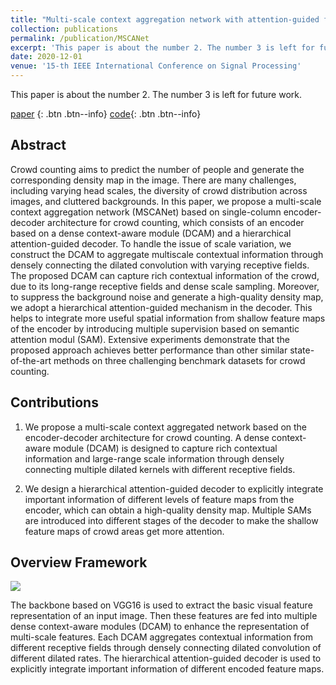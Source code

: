 ```yaml
---
title: "Multi-scale context aggregation network with attention-guided for crowd counting"
collection: publications
permalink: /publication/MSCANet
excerpt: 'This paper is about the number 2. The number 3 is left for future work.'
date: 2020-12-01
venue: '15-th IEEE International Conference on Signal Processing'
---
```

This paper is about the number 2. The number 3 is left for future work.

[paper](https://ieeexplore.ieee.org/abstract/document/9321067) {: .btn .btn--info}
[code](https://github.com/KingMV/MSCANet){: .btn .btn--info}

## Abstract 
Crowd counting aims to predict the number of people and generate the corresponding density map in the image.
There are many challenges, including varying head scales, the diversity of crowd distribution across images, and cluttered backgrounds. In this paper, we propose a multi-scale context aggregation network (MSCANet) based on single-column encoder-decoder architecture for crowd counting, which consists of an encoder based on a dense context-aware module (DCAM) and a hierarchical attention-guided decoder. To handle the issue of scale variation, we construct the DCAM to aggregate multiscale contextual information through densely connecting the dilated convolution with varying receptive fields. The proposed DCAM can capture rich contextual information of the crowd, due to its long-range receptive fields and dense scale sampling. Moreover, to suppress the background noise and generate a high-quality density map, we adopt a hierarchical attention-guided mechanism in the decoder. This helps to integrate more
useful spatial information from shallow feature maps of the encoder by introducing multiple supervision based on semantic attention modul (SAM). Extensive experiments demonstrate that the proposed approach achieves better performance than other similar state-of-the-art methods on three challenging benchmark datasets for crowd counting.

## Contributions

1. We propose a multi-scale context aggregated network based on the encoder-decoder architecture for crowd counting. A dense context-aware module (DCAM) is designed to capture rich contextual information and large-range scale information through densely connecting multiple dilated kernels with different receptive fields.

2. We design a hierarchical attention-guided decoder to explicitly integrate important information of different levels of feature maps from the encoder, which can obtain a high-quality density map. Multiple SAMs are introduced into different stages of the decoder to make the shallow feature maps of crowd areas get more attention.


## Overview Framework

![](https://KingMV.github.io/files/mscanet_framework.jpg)


The backbone based on VGG16 is used to extract the basic visual feature representation of an input image. Then these features are fed into multiple dense context-aware modules (DCAM) to enhance the representation of multi-scale features. Each DCAM aggregates contextual information from different receptive fields through densely connecting dilated convolution of different dilated rates. The hierarchical attention-guided decoder is used to explicitly integrate important information of different encoded feature maps.
